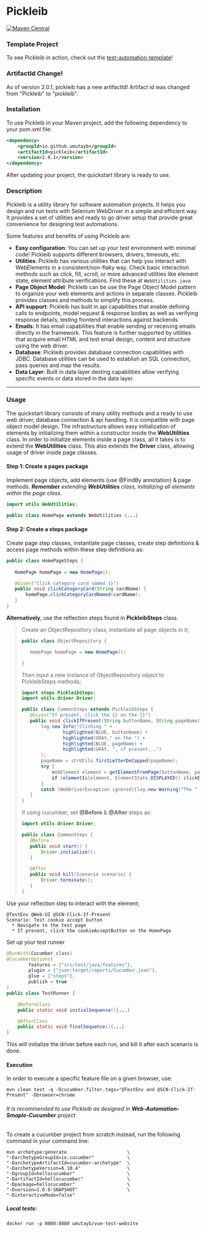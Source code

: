 # Pickleib

[![Maven Central](https://img.shields.io/maven-central/v/io.github.umutayb/pickleib?color=brightgreen&label=Pickleib)](https://mvnrepository.com/artifact/io.github.umutayb/pickleib/latest)

### Template Project
To see Pickleib in action, check out the [test-automation-template](https://github.com/Umutayb/test-automation-template)!


### ArtifactId Change!
As of version 2.0.1, pickleib has a new artifactId! Artifact id was changed from "Pickleib" to "pickleib".

### Installation

To use Pickleib in your Maven project, add the following dependency to your pom.xml file:
```xml
<dependency>
    <groupId>io.github.umutayb</groupId>
    <artifactId>pickleib</artifactId>
    <version>2.0.1</version>
</dependency>
```

After updating your project, the quickstart library is ready to use. 

### Description

Pickleib is a utility library for software automation projects. It helps you design and run tests with Selenium WebDriver in a simple and efficient way. It provides a set of utilities and ready to go driver setup that provide great convenience for designing test automations.

Some features and benefits of using Pickleib are:
* **Easy configuration**: You can set up your test environment with minimal code! Pickleib supports different browsers, drivers, timeouts, etc.
* **Utilities**: Pickleib has various utilities that can help you interact with WebElements in a consistent/non-flaky way. Check basic interaction methods such as click, fill, scroll, or more advanced utilities like element state, element attribute verifications. Find these at `WebUtilities.java`
* **Page Object Model**: Pickleib can be use the Page Object Model pattern to organize your web elements and actions in separate classes. Pickleib provides classes and methods to simplify this process.
* **API support**: Pickleib has built in api capabilities that enable defining calls to endpoints, model request & response bodies as well as verifying response details, testing frontend interactions against backends
* **Emails**: It has email capabilities that enable sending or receiving emails directly in the framework. This feature is further supported by utilities that acquire email HTML and test email design, content and structure using the web driver.
* **Database**: Pickleib provides database connection capabilities with JDBC. Database utilities can be used to establish an SQL connection, pass queries and map the results.
* **Data Layer**: Built in data layer desting capabilities allow verifying specific events or data stored in the data layer.

___
### Usage

The quickstart library consists of many utility methods and a ready to use web driver, database connection & api handling.
It is compatible with page object model design. The infrastructure allows easy initialization of elements by initializing them
within a constructor inside the **WebUtilities** class. In order to initialize elements inside a page class, all it takes is
to extend the **WebUtilities** class. This also extends the **Driver** class, allowing usage of driver inside page classes.

#### Step 1: Create a pages package
Implement page objects, add elements (use @FindBy annotation) & page methods. _**Remember** extending **WebUtilities** class, 
 initializing all elements within the page class._

````java
import utils.WebUtilities;

public class HomePage extends WebUtilities {...}
```` 

#### Step 2: Create a steps package
Create page step classes, instantiate page classes, create step definitions & access page methods within these step 
 definitions as:
 ````java
public class HomePageSteps {
    
    HomePage homePage = new HomePage();

    @Given("Click category card named {}")
    public void clickCategoryCard(String cardName) {
        homePage.clickCategoryCardNamed(cardName);
    }
 }
 ````
**Alternatively**, use the reflection steps found in **PickleibSteps** class.
>
>Create an ObjectRepository class, instantiate all page objects in it;
>
>```java
>public class ObjectRepository {
>
>    HomePage homePage = new HomePage();
>
>}
>```
>Then input a new instance of ObjectRepository object to PickleibSteps methods;
>```java
>import steps.PickleibSteps;
>import utils.driver.Driver;
>
>public class CommonSteps extends PickleibSteps {
>    @Given("If present, click the {} on the {}")
>    public void clickIfPresent(String buttonName, String pageName){
>        log.new Info("Clicking " +
>                highlighted(BLUE, buttonName) +
>                highlighted(GRAY," on the ") +
>                highlighted(BLUE, pageName) +
>                highlighted(GRAY, ", if present...")
>        );
>        pageName = strUtils.firstLetterDeCapped(pageName);
>        try {
>            WebElement element = getElementFromPage(buttonName, pageName, new ObjectRepository());
>            if (elementIs(element, ElementState.DISPLAYED)) clickElement(element, true);
>        }
>        catch (WebDriverException ignored){log.new Warning("The " + buttonName + " was not present");}
>    }
>}    
>```
>
>If using cucumber, set **@Before** & **@After** steps as:
>
>```java
>import utils.driver.Driver;
>
>public class CommonSteps {
>    @Before
>    public void start() {
>        Driver.initialize();
>    }
>
>    @After
>    public void kill(Scenario scenario) {
>        Driver.terminate();
>    }
>}    
>```

Use your reflection step to interact with the element;
```gherkin
@TestEnv @Web-UI @SCN-Click-If-Present
Scenario: Test cookie accept button 
  * Navigate to the test page
  * If present, click the cookieAcceptButton on the HomePage
```

Set up your test runner
```java
@RunWith(Cucumber.class)
@CucumberOptions(
        features = {"src/test/java/features"},
        plugin = {"json:target/reports/Cucumber.json"},
        glue = {"steps"},
        publish = true
)
public class TestRunner {

    @BeforeClass
    public static void initialSequence(){...}

    @AfterClass
    public static void finalSequence(){...}
}
```

 This will initialize the driver before each run, and kill it after each scenario is done. 

#### Execution
In order to execute a specific feature file on a given browser, use:
```shell
mvn clean test -q -Dcucumber.filter.tags="@TestEnv and @SCN-Click-If-Present" -Dbrowser=chrome
```

###### It is recommended to use Pickleib as designed in **Web-Automation-Smaple-Cucumber** project
To create a cucumber project from scratch instead, run the following command in your command line:
````shell
mvn archetype:generate                      \
"-DarchetypeGroupId=io.cucumber"            \
"-DarchetypeArtifactId=cucumber-archetype"  \
"-DarchetypeVersion=6.10.4"                 \
"-DgroupId=hellocucumber"                   \
"-DartifactId=hellocucumber"                \
"-Dpackage=hellocucumber"                   \
"-Dversion=1.0.0-SNAPSHOT"                  \
"-DinteractiveMode=false"
````
##### Local tests:
````shell
docker run -p 8080:8080 umutayb/vue-test-website
````

